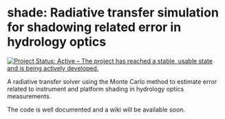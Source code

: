 # shade: Radiative transfer simulation for shadowing related error in hydrology optics

[![Project Status: Active – The project has reached a stable, usable state and is being actively developed.](https://www.repostatus.org/badges/latest/active.svg)](https://www.repostatus.org/#active)

A radiative transfer solver using the Monte Carlo method to estimate error related to instrument and platform shading in hydrology optics measurements.

The code is well documented and a wiki will be available soon.
